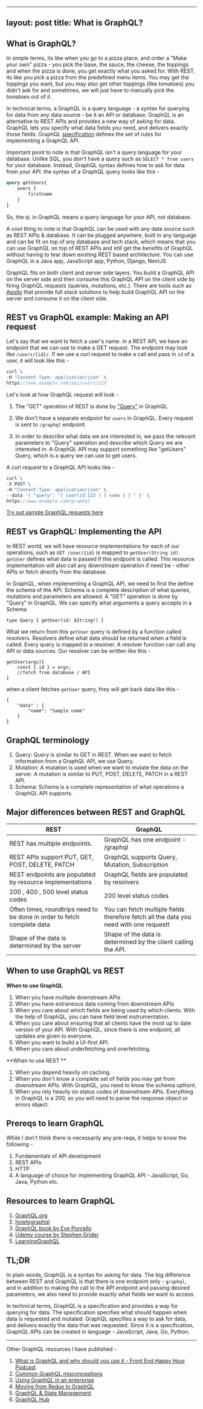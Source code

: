  ---
layout: post
title: What is GraphQL? 
---


## What is GraphQL? 

In simple terms, its like when you go to a pizza place, and order a "Make your own" pizza - you pick the base, the sauce, the cheese, the toppings and when the pizza is done, you get exactly what you asked for. With REST, its like you pick a pizza from the predefined menu items. You may get the toppings you want, but you may also get other toppings (like tomatoes) you didn't ask for and sometimes, we will just have to manually pick the tomatoes out of it. 

In technical terms, a GraphQL is a query language - a syntax for querying for data from any data source - be it an API or database. GraphQL is an alternative to REST APIs and provides a new way of asking for data. GraphQL lets you specify what data fields you need, and delivers exactly those fields. GraphQL [specification](https://spec.graphql.org/) defines the set of rules for implementing a GraphQL API. 

Important point to note is that GraphQL isn't a query language for your database. Unlike SQL, you don't have a query such as `SELECT * from users` for your database. Instead, GraphQL syntax defines how to ask for data from your API. the syntax of a GraphQL query looks like this - 

```graphql
query getUsers{
    users {
        firstname
    }
}
```

So, the `QL` in GraphQL means a query language for your API, not database. 

A cool thing to note is that GraphQL can be used with any data source such as REST APIs & database. It can be plugged anywhere, built in any language and can be fit on top of any database and tech stack, which means that you can use GraphQL on top of REST APIs and still get the benefits of GraphQL without having to tear down existing REST based architecture. You can use GraphQL in a Java app, JavaScript app, Python, Django, NextJS

GraphQL fits on both client and server side layers. You build a GraphQL API on the server side and then consume this GraphQL API on the client side by firing GraphQL requests (queries, mutations, etc.). There are tools such as [Apollo](https://www.apollographql.com/docs/tutorial/introduction/) that provide full stack solutions to help build GraphQL API on the server and consume it on the client side. 


## REST vs GraphQL example: Making an API request

Let's say that we want to fetch a user's name. In a REST API, we have an endpoint that we can use to make a GET request. The endpoint may look like `/users/{id}/`. If we use a curl request to make a call and pass in `id` of a user, it will look like this - 


```javascript 
curl \
-H "Content-Type: application/json" \
https://www.example.com/api/users/123`
```

Let's look at how GraphQL request will look - 
1. The "GET" operation of REST is done by ["Query"](https://graphql.org/learn/queries/) in GraphQL. 

2. We don't have a separate endpoint for `users` in GraphQL. Every request is sent to `/graphql` endpoint.

3. In order to describe what data we are interested in, we pass the relevant parameters to "Query" operation and describe which Query we are interested in. A GraphQL API may support something like "getUsers" Query, which is a query we can use to get users. 

A curl request to a GraphQL API looks like -

```javascript
curl \
-X POST \
-H "Content-Type: application/json" \
--data '{ "query": "{ user(id:123 ) { name } } " }' \
https://www.example.com/graphql
```

[Try out sample GraphQL requests here](https://graphqlzero.almansi.me/api)

## REST vs GraphQL: Implementing the API

In REST world, we will have resource implementations for each of our operations, such as `GET /user/{id}` is mapped to `getUser(String id)`. `getUser` defines what data is passed if this endpoint is called. This resource implementation will also call any downstream operation if need be - other APIs or fetch directly from the database.

In GraphQL, when implementing a GraphQL API, we need to first the define the schema of the API. Schema is a complete description of what queries, mutations and parameters are allowed. A "GET" operation is done by "Query" in GraphQL. We can specify what arguments a query accepts in a Schema

`type Query {
	getUser(id: $String!)
}`

What we return from this `getUser` query is defined by a function called resolvers. Resolvers define what data should be returned when a field is called. Every query is mapped to a resolver. A resolver function can call any API or data sources. Our resolver can be written like this - 

```
getUser(args){
	const { id } = args;
	//fetch from database / API 
}
```


when a client fetches `getUser` query, they will get back data like this - 
```
{
	"data" : {
		"name": "Sample name"
	}
}
```


## GraphQL terminology
1. Query: Query is similar to GET in REST. When we want to fetch information from a GraphQL API, we use Query. 
2. Mutation: A mutation is used when we want to mutate the data on the server. A mutation is similar to PUT, POST, DELETE, PATCH in a REST API.
3. Schema: Schema is a complete representation of what operations a GraphQL API supports. 


## Major differences between REST and GraphQL 
| REST 				| GraphQL 			|
|------				|------------		|
|REST has multiple endpoints.  | GraphQL has one endpoint - /graphql|
|REST APIs support PUT, GET, POST, DELETE, PATCH  | GraphQL supports Query, Mutation, Subscription |
|REST endpoints are populated by resource implementations  | GraphQL fields are populated by resolvers |
| 200 , 400 , 500 level status codes | 200 level status codes |
| Often times, roundtrips need to be done in order to fetch complete data  |  You can fetch multiple fields therefore fetch all the data you need with one requestt|
| Shape of the data is determined by the server  |  Shape of the data is determined by the client calling the API.  |



##  When to use GraphQL vs REST

**When to use GraphQL**
1. When you have multiple downstream APIs
2. When you have extraneous data coming from downstream APIs
3. When you care about which fields are being used by which clients. With the help of GraphQL, you can have field level instrumentation. 
4. When you care about ensuring that all clients have the most up to date version of your API. With GraphQL, since there is one endpoint, all updates are given to everyone. 
5. When you want to build a UI-first API.
6. When you care about underfetching and overfetching. 

**When to use REST **
1. When you depend heavily on caching.
2. When you don't know a complete set of fields you may get from downstream APIs. With GraphQL, you need to know the schema upfront.
3. When you rely heavily on status codes of downstream APIs. Everything in GraphQL is a 200, so you will need to parse the response object or errors object. 


## Prereqs to learn GraphQL 
While I don't think there is necessarily any pre-reqs, it helps to know the following - 
1. Fundamentals of API development
2. REST APIs
3. HTTP 
4. A language of choice for implementing GraphQL API - JavaScript, Go, Java, Python etc. 

## Resources to learn GraphQL 
1. [GraphQL.org](https://graphql.org/)
2. [howtographql](https://www.howtographql.com/)
4. [GraphQL book by Eve Porcello](https://www.oreilly.com/library/view/learning-graphql/9781492030706/)
5. [Udemy course by Stephen Grider](https://www.udemy.com/course/graphql-with-react-course/)
6. [LearningGraphQL](https://learninggraphql.com/)



## TL;DR 
In plain words, GraphQL is a syntax for asking for data. The big difference between REST and GraphQL is that there is one endpoint only - `graphql`, and in addition to making the call to the API endpoint and passing desired parameters, we also need to provide exactly what fields we want to access.

In technical terms, GraphQL is a specification and provides a way for querying for data. The specification specifies what should happen when data is requested and mutated. GraphQL specifies a way to ask for data, and delivers exactly the data that was requested. Since it is a specification, GraphQL APIs can be created in language - JavaScript, Java, Go, Python. 


---

Other GraphQL resources I have published - 
1. [What is GraphQL and why should you use it - Front End Happy Hour Podcast](https://frontendhappyhour.com/episodes/no-rest-with-quintessential-libations-graphql/)
2. [Common GraphQL misconceptions](https://dev.to/shrutikapoor08/what-is-graphql-the-misconceptions-57b9)
4. [Using GraphQL in an enterprise](https://www.youtube.com/watch?v=axQzCQ2Q4Rc)
3. [Moving from Redux to GraphQL](https://www.youtube.com/watch?v=HL7gZnrEy68)
5. [GraphQL & State Management](https://www.youtube.com/watch?v=7raJccyHh0Y)
6. [GraphQL Hub](https://learninggraphql.com/)

